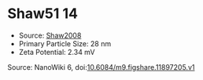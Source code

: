 <a name="material" />

# Shaw51 14
<script type="application/ld+json">
  {
    "@context": "https://schema.org/",
    "@type": "ChemicalSubstance",
    "@id": "https://egonw.github.io/nanowiki/nanowiki44.html#material",
    "http://purl.org/dc/terms/conformsTo":
      {
        "@type": "CreativeWork",
        "@id": "https://bioschemas.org/profiles/ChemicalSubstance/0.4-RELEASE/"
      },
    "identfier": "44",
    "name": "Shaw51 14",
    "url": "https://egonw.github.io/nanowiki/nanowiki44.html#material",
    "sameAs": "http://127.0.0.1/mediawiki/index.php/Special:URIResolver/Shaw51_14"
  }
</script>


* Source: [Shaw2008](articleShaw2008.md)
* Primary Particle Size: 28 nm
* Zeta Potential: 2.34 mV


Source: NanoWiki 6, doi:[10.6084/m9.figshare.11897205.v1](https://doi.org/10.6084/m9.figshare.11897205.v1)
